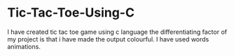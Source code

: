# Tic-Tac-Toe-Using-C
I have created tic tac toe game using c language the differentiating factor of my project is that i have made the output colourful.
I have used words animations.
